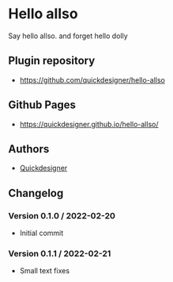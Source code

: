 # Hello allso

Say hello allso. and forget hello dolly

## Plugin repository
* https://github.com/quickdesigner/hello-allso

## Github Pages
* https://quickdesigner.github.io/hello-allso/

## Authors
* [Quickdesigner](https://allso.network)

## Changelog

### Version 0.1.0 / 2022-02-20
* Initial commit

### Version 0.1.1 / 2022-02-21
* Small text fixes
